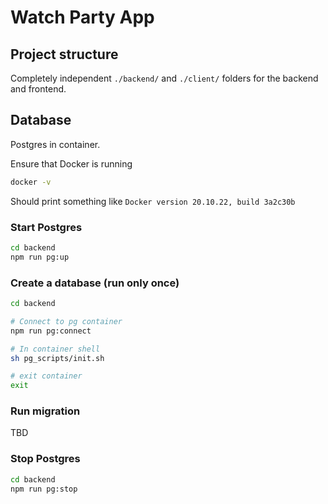 # Watch Party App

## Project structure

Completely independent `./backend/` and `./client/` folders for the backend and frontend.

## Database

Postgres in container.

Ensure that Docker is running

```bash
docker -v
```

Should print something like `Docker version 20.10.22, build 3a2c30b`

### Start Postgres

```bash
cd backend
npm run pg:up
```

### Create a database (run only once)

```bash
cd backend

# Connect to pg container
npm run pg:connect

# In container shell
sh pg_scripts/init.sh

# exit container
exit
```

### Run migration

TBD

### Stop Postgres

```bash
cd backend
npm run pg:stop
```
